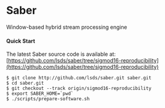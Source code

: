 # Saber
Window-based hybrid stream processing engine

#### Quick Start

The latest Saber source code is available at: [https://github.com/lsds/saber/tree/sigmod16-reproducibility](https://github.com/lsds/saber/tree/sigmod16-reproducibility)

```
$ git clone http://github.com/lsds/saber.git saber.git
$ cd saber.git
$ git checkout --track origin/sigmod16-reproducibility
$ export SABER_HOME=`pwd`
$ ./scripts/prepare-software.sh
```
